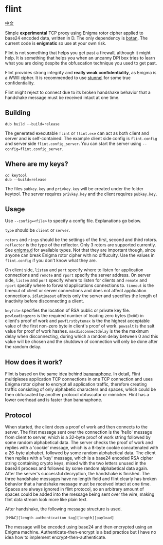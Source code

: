 flint
======
[中文](README.zh_cn.md)

Simple **experimental** TCP proxy using Enigma rotor cipher applied to base24 encoded data, written in D. The only dependency is [botan](https://github.com/etcimon/botan). The current code is **enigmatic** so use at your own risk.

Flint is not something that helps you get past a firewall, although it might help. It is something that helps you when an uncanny DPI box tries to learn what you are doing despite the obfuscation technique you used to get past.

Flint provides strong integrity and **really weak confidentiality**, as Enigma is a WWII cipher. It is recommended to use [stunnel](https://www.stunnel.org/index.html) for some true confidentiality.

Flint might reject to connect due to its broken handshake behavior that a handshake message must be received intact at one time.

Building
------
```
dub build --build=release
```
The generated executable `flint` or `flint.exe` can act as both client and server and is self-contained.
The example client side config is `flint.config` and server side `flint.config_server`.
You can start the server using `--config=flint.config_server`.

Where are my keys?
------
```
cd keytool
dub --build=release
```
The files `pubkey.key` and `privkey.key` will be created under the folder keytool. The server requires `privkey.key` and the client requires `pubkey.key`.

Usage
------
Use `--config=<file>` to specify a config file. Explanations go below.

`type` should be `client` or `server`.

`rotors` and `rings` should be the settings of the first, second and third rotors. `reflector` is the type of the reflector. Only 3 rotors are supported currently. See [enigma.d](source/enigma.d) for available types. Not that they are important though, since anyone can break Enigma rotor cipher with no diffuculty. Use the values in `flint.config` if you don't know what they are.

On client side, `listen` and `port` specify where to listen for application connections and `remote` and `rport` specify the server address. On server side, `listen` and `port` specify where to listen for clients and `remote` and `rport` specify where to forward applications connections to. `timeout` is the timeout of client or server connections and does not affect application connections. `idletimeout` affects only the server and specifies the length of inactivity before disconnecting a client.

`keyfile` specifies the location of RSA public or private key file. `powleadingzero` is the required number of leading zero bytes (`0x00`) in client's proof of work and `powfirstbytemax` is the the highest acceptable value of the first non-zero byte in client's proof of work. `powsalt` is the salt value for proof of work hashes. `maxdisconnectdelay` is the the maximum delay when disconnecting, during which a random delay between 0 and this value will be chosen and the shutdown of connection will only be done after the random delay.

How does it work?
------
Flint is based on the same idea behind [bananaphone](https://github.com/david415/bananaphone). In detail, Flint multiplexes application TCP connections in one TCP connection and uses Enigma rotor cipher to encrypt all application traffic, therefore creating traffic consisting of only alphabetic characters and spaces, which could be then obfuscated by another protocol obfuscator or mimicker. Flint has a lower overhead and is faster than bananaphone.

Protocol
------
When started, the client does a proof of work and then connects to the server. The first message sent over the connection is the 'hello' message from client to server, which is a 32-byte proof of work string followed by some random alphabetical data. The server checks the proof of work and replies with a 'cookie' message, which is a 8-byte cookie concatenated with a 26-byte alphabet, followed by some random alphabetical data. The client then replies with a 'key' message, which is a base24 encoded RSA cipher string containing crypto keys, mixed with the two letters unused in the base24 process and followed by some random alphabetical data again. After the server's successful decryption, the handshake is finished. The three handshake messages have no length field and flint clearly has broken behavior that a handshake message must be received intact at one time. Spaces are always ignored in flint protocol, so an arbitrary amount of spaces could be added into the message being sent over the wire, making flint data stream look more like plain text.

After handshake, the following message structure is used.
```
[HMAC][length authentication tag][length][payload]
```
The message will be encoded using base24 and then encrypted using an Enigma machine. Authenticate-then-encrypt is a bad practice but I have no idea how to implement encrypt-then-authenticate.
